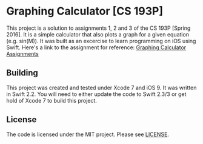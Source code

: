 # Graphing Calculator [CS 193P]
This project is a solution to assignments 1, 2 and 3 of the CS 193P [Spring 2016]. It is a simple calculator that also plots a graph for a given equation (e.g. sin(M)). It was built as an excercise to learn programming on iOS using Swift. Here's a link to the assignment for reference: [Graphing Calculator Assignments](https://www.dropbox.com/sh/o6s18jtb6pnkspe/AABMpRATxpKjlGGrj6oF8kbAa?dl=0)

## Building
This project was created and tested under Xcode 7 and iOS 9. It was written in Swift 2.2. You will need to either update the code to Swift 2.3/3 or get hold of Xcode 7 to build this project.

## License
The code is licensed under the MIT project. Please see [LICENSE](https://github.com/mohakshah/graphing-calculator/tree/master/LICENSE).